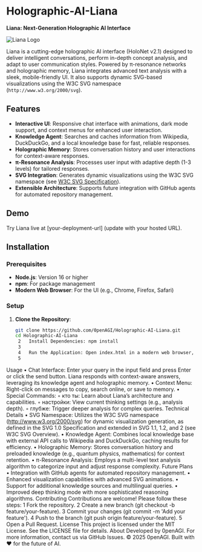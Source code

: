 # Holographic-AI-Liana

**Liana: Next-Generation Holographic AI Interface**

![Liana Logo](https://github.com/user-attachments/assets/3ff22b3e-d71c-494a-90b8-b6fcefa5fd94)

Liana is a cutting-edge holographic AI interface (HoloNet v2.1) designed to deliver intelligent conversations, perform in-depth concept analysis, and adapt to user communication styles. Powered by π-resonance networks and holographic memory, Liana integrates advanced text analysis with a sleek, mobile-friendly UI. It also supports dynamic SVG-based visualizations using the W3C SVG namespace (`http://www.w3.org/2000/svg`).

## Features

- **Interactive UI**: Responsive chat interface with animations, dark mode support, and context menus for enhanced user interaction.
- **Knowledge Agent**: Searches and caches information from Wikipedia, DuckDuckGo, and a local knowledge base for fast, reliable responses.
- **Holographic Memory**: Stores conversation history and user interactions for context-aware responses.
- **π-Resonance Analysis**: Processes user input with adaptive depth (1-3 levels) for tailored responses.
- **SVG Integration**: Generates dynamic visualizations using the W3C SVG namespace (see [W3C SVG Specification](https://www.w3.org/TR/SVG/)).
- **Extensible Architecture**: Supports future integration with GitHub agents for automated repository management.

## Demo

Try Liana live at [your-deployment-url] (update with your hosted URL).

## Installation

### Prerequisites

- **Node.js**: Version 16 or higher
- **npm**: For package management
- **Modern Web Browser**: For the UI (e.g., Chrome, Firefox, Safari)

### Setup

1. **Clone the Repository**:
   ```bash
   git clone https://github.com/0penAGI/Holographic-AI-Liana.git
   cd Holographic-AI-Liana
	2	Install Dependencies: npm install
	3	
	4	Run the Application: Open index.html in a modern web browser, or start a local server: npm start
	5	
Usage
	•	Chat Interface: Enter your query in the input field and press Enter or click the send button. Liana responds with context-aware answers, leveraging its knowledge agent and holographic memory.
	•	Context Menu: Right-click on messages to copy, search online, or save to memory.
	•	Special Commands:
	◦	кто ты: Learn about Liana’s architecture and capabilities.
	◦	настройки: View current thinking settings (e.g., analysis depth).
	◦	глубже: Trigger deeper analysis for complex queries.
Technical Details
	•	SVG Namespace: Utilizes the W3C SVG namespace (http://www.w3.org/2000/svg) for dynamic visualization generation, as defined in the SVG 1.0 Specification and extended in SVG 1.1, 1.2, and 2 (see W3C SVG Overview).
	•	Knowledge Agent: Combines local knowledge base with external API calls to Wikipedia and DuckDuckGo, caching results for efficiency.
	•	Holographic Memory: Stores conversation history and preloaded knowledge (e.g., quantum physics, mathematics) for context retention.
	•	π-Resonance Analysis: Employs a multi-level text analysis algorithm to categorize input and adjust response complexity.
Future Plans
	•	Integration with GitHub agents for automated repository management.
	•	Enhanced visualization capabilities with advanced SVG animations.
	•	Support for additional knowledge sources and multilingual queries.
	•	Improved deep thinking mode with more sophisticated reasoning algorithms.
Contributing
Contributions are welcome! Please follow these steps:
	1	Fork the repository.
	2	Create a new branch (git checkout -b feature/your-feature).
	3	Commit your changes (git commit -m 'Add your feature').
	4	Push to the branch (git push origin feature/your-feature).
	5	Open a Pull Request.
License
This project is licensed under the MIT License. See the LICENSE file for details.
About
Developed by 0penAGI. For more information, contact us via GitHub Issues.
© 2025 0penAGI. Built with ❤️ for the future of AI.
